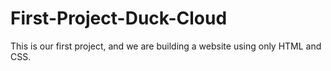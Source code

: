 # First-Project-Duck-Cloud
This is our first project, and we are building a website using only HTML and CSS.
